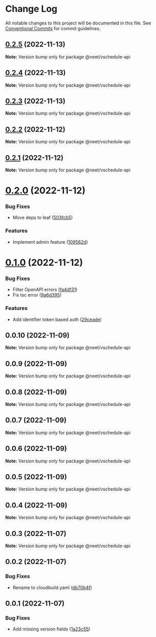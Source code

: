 # Change Log

All notable changes to this project will be documented in this file.
See [Conventional Commits](https://conventionalcommits.org) for commit guidelines.

## [0.2.5](https://github.com/neet/vschedule/compare/@neet/vschedule-api@0.2.4...@neet/vschedule-api@0.2.5) (2022-11-13)

**Note:** Version bump only for package @neet/vschedule-api

## [0.2.4](https://github.com/neet/vschedule/compare/@neet/vschedule-api@0.2.3...@neet/vschedule-api@0.2.4) (2022-11-13)

**Note:** Version bump only for package @neet/vschedule-api

## [0.2.3](https://github.com/neet/vschedule/compare/@neet/vschedule-api@0.2.2...@neet/vschedule-api@0.2.3) (2022-11-13)

**Note:** Version bump only for package @neet/vschedule-api

## [0.2.2](https://github.com/neet/vschedule/compare/@neet/vschedule-api@0.2.1...@neet/vschedule-api@0.2.2) (2022-11-12)

**Note:** Version bump only for package @neet/vschedule-api

## [0.2.1](https://github.com/neet/vschedule/compare/@neet/vschedule-api@0.2.0...@neet/vschedule-api@0.2.1) (2022-11-12)

**Note:** Version bump only for package @neet/vschedule-api

# [0.2.0](https://github.com/neet/vschedule/compare/@neet/vschedule-api@0.1.0...@neet/vschedule-api@0.2.0) (2022-11-12)

### Bug Fixes

* Move deps to leaf ([503fcb5](https://github.com/neet/vschedule/commit/503fcb5656cf0c190a2fbb31d5235cac871bebaa))

### Features

* Implement admin feature ([109562d](https://github.com/neet/vschedule/commit/109562d8623fda8cdff79c1dcab92153bad37afe))

# [0.1.0](https://github.com/neet/vschedule/compare/@neet/vschedule-api@0.0.10...@neet/vschedule-api@0.1.0) (2022-11-12)

### Bug Fixes

* Filter OpenAPI errors ([fa4df31](https://github.com/neet/vschedule/commit/fa4df31cac242b185ece540526cfc07329b39ea3))
* Fix tsc error ([9a6d395](https://github.com/neet/vschedule/commit/9a6d395b2e981cf971143c964b99494edcbf4184))

### Features

* Add identifier token based auth ([29ceade](https://github.com/neet/vschedule/commit/29ceadebd2f7b3cf455d1f6aa520d33767ab0d9f))

## 0.0.10 (2022-11-09)

**Note:** Version bump only for package @neet/vschedule-api

## 0.0.9 (2022-11-09)

**Note:** Version bump only for package @neet/vschedule-api

## 0.0.8 (2022-11-09)

**Note:** Version bump only for package @neet/vschedule-api

## 0.0.7 (2022-11-09)

**Note:** Version bump only for package @neet/vschedule-api

## 0.0.6 (2022-11-09)

**Note:** Version bump only for package @neet/vschedule-api

## 0.0.5 (2022-11-09)

**Note:** Version bump only for package @neet/vschedule-api

## 0.0.4 (2022-11-09)

**Note:** Version bump only for package @neet/vschedule-api

## 0.0.3 (2022-11-07)

**Note:** Version bump only for package @neet/vschedule-api

## 0.0.2 (2022-11-07)

### Bug Fixes

* Rename to cloudbuild.yaml ([db70b4f](https://github.com/neet/vschedule/commit/db70b4f42daf898f364266b2fb03696e6972170d))

## 0.0.1 (2022-11-07)

### Bug Fixes

* Add missing version fields ([1a23c55](https://github.com/neet/refined-itsukara-link/commit/1a23c550155e6b691aaacd050b149b8445a11965))
